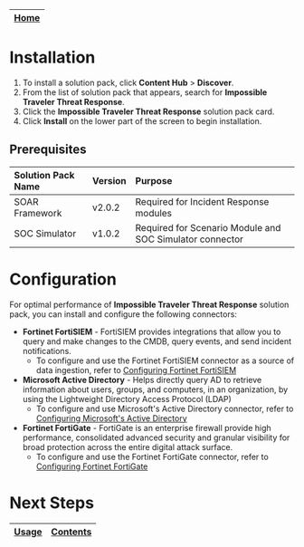 [Home](../README.md) |
|--------------------------------------------|

# Installation

1. To install a solution pack, click **Content Hub** > **Discover**.
2. From the list of solution pack that appears, search for **Impossible Traveler Threat Response**.
3. Click the **Impossible Traveler Threat Response** solution pack card.
4. Click **Install** on the lower part of the screen to begin installation.

## Prerequisites

| Solution Pack Name | Version | Purpose                                                  |
|:-------------------|:--------|:---------------------------------------------------------|
| SOAR Framework     | v2.0.2  | Required for Incident Response modules                   |
| SOC Simulator      | v1.0.2  | Required for Scenario Module and SOC Simulator connector |

# Configuration

For optimal performance of **Impossible Traveler Threat Response** solution pack, you can install and configure the following connectors:

- **Fortinet FortiSIEM** - FortiSIEM provides integrations that allow you to query and make changes to the CMDB, query events, and send incident notifications.
    - To configure and use the Fortinet FortiSIEM connector as a source of data ingestion, refer to [Configuring Fortinet FortiSIEM](https://docs.fortinet.com/document/fortisoar/4.3.2/fortinet-fortisiem/278/fortinet-fortisiem-v4-3-2)
- **Microsoft Active Directory** - Helps directly query AD to retrieve information about users, groups, and computers, in an organization, by using the Lightweight Directory Access Protocol (LDAP)
    - To configure and use Microsoft's Active Directory connector, refer to [Configuring Microsoft's Active Directory](https://docs.fortinet.com/document/fortisoar/2.2.0/active-directory/154/active-directory-v2-2-0#Configuration_parameters)
- **Fortinet FortiGate** - FortiGate is an enterprise firewall provide high performance, consolidated advanced security and granular visibility for broad protection across the entire digital attack surface.
    - To configure and use the Fortinet FortiGate connector, refer to [Configuring Fortinet FortiGate](https://docs.fortinet.com/fortisoar/connectors/fortigate_firewall)

# Next Steps

| [Usage](./usage.md) | [Contents](./contents.md) |
|---------------------|---------------------------|
